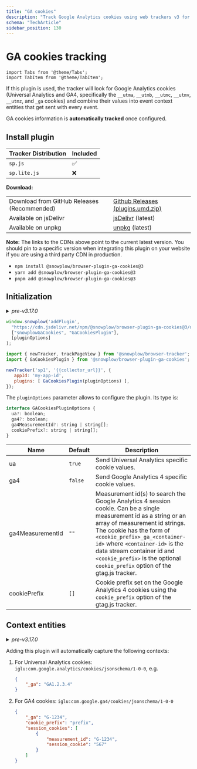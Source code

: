 ```yaml
---
title: "GA cookies"
description: "Track Google Analytics cookies using web trackers v3 for behavioral analytics migration."
schema: "TechArticle"
sidebar_position: 130
---
```


# GA cookies tracking

```mdx-code-block
import Tabs from '@theme/Tabs';
import TabItem from '@theme/TabItem';
```

If this plugin is used, the tracker will look for Google Analytics cookies (Universal Analytics and GA4, specifically the `__utma`, `__utmb`, `__utmc`, `__utmv`, `__utmz`, and `_ga` cookies) and combine their values into event context entities that get sent with every event.

GA cookies information is **automatically tracked** once configured.

## Install plugin

<Tabs groupId="platform" queryString>
  <TabItem value="js" label="JavaScript (tag)" default>

| Tracker Distribution | Included |
| -------------------- | -------- |
| `sp.js`              | ✅        |
| `sp.lite.js`         | ❌        |

**Download:**

<table className="has-fixed-layout"><tbody><tr><td>Download from GitHub Releases (Recommended)</td><td><a href="https://github.com/snowplow/snowplow-javascript-tracker/releases" target="_blank" rel="noreferrer noopener">Github Releases (plugins.umd.zip)</a></td></tr><tr><td>Available on jsDelivr</td><td><a href="https://cdn.jsdelivr.net/npm/@snowplow/browser-plugin-ga-cookies@3/dist/index.umd.min.js" target="_blank" rel="noreferrer noopener">jsDelivr</a> (latest)</td></tr><tr><td>Available on unpkg</td><td><a href="https://unpkg.com/@snowplow/browser-plugin-ga-cookies@3/dist/index.umd.min.js" target="_blank" rel="noreferrer noopener">unpkg</a> (latest)</td></tr></tbody></table>

**Note:** The links to the CDNs above point to the current latest version. You should pin to a specific version when integrating this plugin on your website if you are using a third party CDN in production.

  </TabItem>
  <TabItem value="browser" label="Browser (npm)">

- `npm install @snowplow/browser-plugin-ga-cookies@3`
- `yarn add @snowplow/browser-plugin-ga-cookies@3`
- `pnpm add @snowplow/browser-plugin-ga-cookies@3`

</TabItem>
</Tabs>

## Initialization

<details>

<summary><i>pre-v3.17.0</i></summary>

<Tabs groupId="platform" queryString>
  <TabItem value="js" label="JavaScript (tag)" default>

```javascript
window.snowplow('addPlugin',
  "https://cdn.jsdelivr.net/npm/@snowplow/browser-plugin-ga-cookies@3/dist/index.umd.min.js",
  ["snowplowGaCookies", "GaCookiesPlugin"]
);
```

  </TabItem>
  <TabItem value="browser" label="Browser (npm)">

```javascript
import { newTracker, trackPageView } from '@snowplow/browser-tracker';
import { GaCookiesPlugin } from '@snowplow/browser-plugin-ga-cookies';

newTracker('sp1', '{{collector_url}}', {
   appId: 'my-app-id',
   plugins: [ GaCookiesPlugin() ],
});
```

  </TabItem>
</Tabs>

</details>

<Tabs groupId="platform" queryString>
  <TabItem value="js" label="JavaScript (tag)" default>

```javascript
window.snowplow('addPlugin',
  "https://cdn.jsdelivr.net/npm/@snowplow/browser-plugin-ga-cookies@3/dist/index.umd.min.js",
  ["snowplowGaCookies", "GaCookiesPlugin"],
  [pluginOptions]
);
```

  </TabItem>
  <TabItem value="browser" label="Browser (npm)">

```javascript
import { newTracker, trackPageView } from '@snowplow/browser-tracker';
import { GaCookiesPlugin } from '@snowplow/browser-plugin-ga-cookies';

newTracker('sp1', '{{collector_url}}', {
   appId: 'my-app-id',
   plugins: [ GaCookiesPlugin(pluginOptions) ],
});
```

  </TabItem>
</Tabs>

The `pluginOptions` parameter allows to configure the plugin. Its type is:

```javascript
interface GACookiesPluginOptions {
  ua?: boolean;
  ga4?: boolean;
  ga4MeasurementId?: string | string[];
  cookiePrefix?: string | string[];
}
```

| Name             | Default | Description                                                                                                                                                                                                                                                                                                                                                     |
| ---------------- | ------- | --------------------------------------------------------------------------------------------------------------------------------------------------------------------------------------------------------------------------------------------------------------------------------------------------------------------------------------------------------------- |
| ua               | `true`  | Send Universal Analytics specific cookie values.                                                                                                                                                                                                                                                                                                                |
| ga4              | `false` | Send Google Analytics 4 specific cookie values.                                                                                                                                                                                                                                                                                                                 |
| ga4MeasurementId | `""`    | Measurement id(s) to search the Google Analytics 4 session cookie. Can be a single measurement id as a string or an array of measurement id strings. The cookie has the form of `<cookie_prefix>_ga_<container-id>` where `<container-id>` is the data stream container id and `<cookie_prefix>` is the optional `cookie_prefix` option of the gtag.js tracker. |
| cookiePrefix     | `[]`    | Cookie prefix set on the Google Analytics 4 cookies using the `cookie_prefix` option of the gtag.js  tracker.                                                                                                                                                                                                                                                   |

## Context entities

<details>

<summary><i>pre-v3.17.0</i></summary>

Adding this plugin will automatically capture the following context:

**Context**                                                                                             [iglu:com.google.analytics/cookies/jsonschema/1-0-0](https://github.com/snowplow/iglu-central/blob/master/schemas/com.google.analytics/cookies/jsonschema/1-0-0)

**Example**
```json
{
  "_ga": "GA1.2.739498691.16151511088"
}
```

</details>

Adding this plugin will automatically capture the following contexts:

1. For Universal Analytics cookies: `iglu:com.google.analytics/cookies/jsonschema/1-0-0`, e.g.

   ```json
   {
       "_ga": "GA1.2.3.4"
   }
   ```

2. For GA4 cookies: `iglu:com.google.ga4/cookies/jsonschema/1-0-0`

   ```json
   {
       "_ga": "G-1234",
       "cookie_prefix": "prefix",
       "session_cookies": [
           {
               "measurement_id": "G-1234",
               "session_cookie": "567"
           }
       ]
   }
   ```
